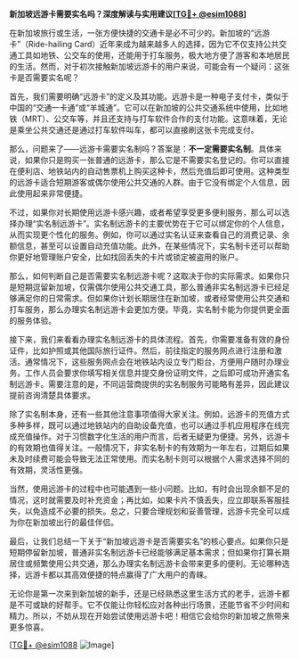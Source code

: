 **新加坡远游卡需要实名吗？深度解读与实用建议[[TG💪+ @esim1088](https://t.me/s/esim1088)]**

在新加坡旅行或生活，一张方便快捷的交通卡是必不可少的。新加坡的“远游卡”（Ride-hailing Card）近年来成为越来越多人的选择，因为它不仅支持公共交通工具如地铁、公交车的使用，还能用于打车服务，极大地方便了游客和本地居民的生活。然而，对于初次接触新加坡远游卡的用户来说，可能会有一个疑问：这张卡是否需要实名呢？

首先，我们需要明确“远游卡”的定义及其功能。远游卡是一种电子支付卡，类似于中国的“交通一卡通”或“羊城通”。它可以在新加坡的公共交通系统中使用，比如地铁（MRT）、公交车等，并且还支持与打车软件合作的支付功能。这意味着，无论是乘坐公共交通还是通过打车软件叫车，都可以直接刷这张卡完成支付。

那么，问题来了——远游卡需要实名制吗？答案是：**不一定需要实名制**。具体来说，如果你只是购买一张普通的远游卡，那么它是不需要实名登记的。你可以直接在便利店、地铁站内的自动售票机上购买这种卡，然后充值后即可使用。这种类型的远游卡适合短期游客或偶尔使用公共交通的人群。由于它没有绑定个人信息，因此使用起来非常便捷。

不过，如果你对长期使用远游卡感兴趣，或者希望享受更多便利服务，那么可以选择办理“实名制远游卡”。实名制远游卡的主要优势在于它可以绑定你的个人信息，从而实现更个性化的服务。例如，你可以通过实名认证来查看自己的消费记录、余额信息，甚至可以设置自动充值功能。此外，在某些情况下，实名制卡还可以帮助你更好地管理账户安全，比如找回丢失的卡片或锁定被盗用的账户。

那么，如何判断自己是否需要实名制远游卡呢？这取决于你的实际需求。如果你只是短期逗留新加坡，仅需偶尔使用公共交通工具，那么普通非实名制远游卡已经足够满足你的日常需求。但如果你计划长期居住在新加坡，或者经常使用公共交通和打车服务，那么办理实名制远游卡会更加方便。毕竟，实名制卡能为你提供更全面的服务体验。

接下来，我们来看看办理实名制远游卡的具体流程。首先，你需要准备有效的身份证件，比如护照或其他国际旅行证件。然后，前往指定的服务网点进行注册和激活。通常情况下，这些服务网点会在地铁站内设立专门柜台，方便用户随时办理业务。工作人员会要求你填写相关信息并提交身份证明文件，之后即可成功开通实名制远游卡。需要注意的是，不同运营商提供的实名制服务可能略有差异，因此建议提前咨询清楚具体要求。

除了实名制本身，还有一些其他注意事项值得大家关注。例如，远游卡的充值方式多种多样，既可以通过地铁站内的自助设备充值，也可以通过手机应用程序在线完成充值操作。对于习惯数字化生活的用户而言，后者无疑更为便捷。另外，远游卡的有效期也值得关注。一般情况下，非实名制卡的有效期为一年左右，过期后如果未及时续费可能会导致无法正常使用。而实名制卡则可以根据个人需求选择不同的有效期，灵活性更强。

当然，使用远游卡的过程中也可能遇到一些小问题。比如，有时会出现余额不足的情况，这时就需要及时补充资金；再比如，如果卡片不慎丢失，应立即联系客服挂失，以免造成不必要的损失。总之，只要合理规划和妥善管理，远游卡完全可以成为你在新加坡出行的最佳伴侣。

最后，让我们总结一下关于“新加坡远游卡是否需要实名”的核心要点。如果你只是短期停留新加坡，普通非实名制远游卡已经能够满足基本需求；但如果你打算长期居住或频繁使用公共交通，那么办理实名制远游卡会带来更多的便利。无论哪种选择，远游卡都以其高效便捷的特点赢得了广大用户的青睐。

无论你是第一次来到新加坡的新手，还是已经熟悉这里生活方式的老手，远游卡都是不可或缺的好帮手。它不仅能让你轻松应对各种出行场景，还能节省不少时间和精力。所以，不妨从现在开始尝试使用远游卡吧！相信它会给你的新加坡之旅带来更多惊喜。

[[TG💪+ @esim1088](https://t.me/s/esim1088) ![Image](https://i.postimg.cc/4NQfJmqS/Snipaste-2025-05-13-00-14-12.png)]
